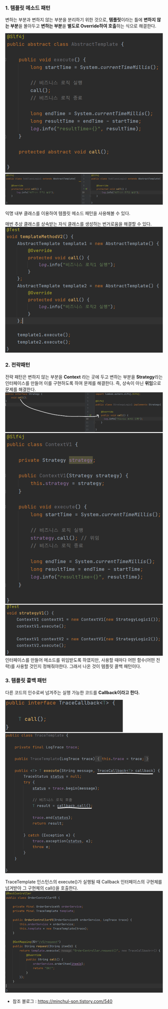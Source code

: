 ### 1. 템플릿 메소드 패턴

변하는 부분과 변하지 않는 부분을 분리하기 위한 것으로, **템플릿**이라는 틀에 **변하지 않는 부분**을 몰아두고 **변하는 부분**을 **별도로 Override하여 호출**하는 식으로 해결한다.

<img src="../image/template-method-1.png" >
<img src="../image/template-method-2.png" >

익명 내부 클래스를 이용하여 템플릿 메소드 패턴을 사용해볼 수 있다.

매번 추상 클래스를 상속받는 자식 클래스를 생성하는 번거로움을 해결할 수 있다.
<img src="./template-method-3.png" >

### 2. 전략패턴

전략 패턴은 변하지 않는 부분을 **Context** 라는 곳에 두고 변하는 부분을 **Strategy**라는 인터페이스를 만들어 이를 구현하도록 하여 문제를 해결한다. 즉, 상속이 아닌 **위임**으로 문제를 해결한다.
<img src="./strategy-1.png" >
<img src="./strategy-2.png" >
<img src="./strategy-3.png" >
인터페이스를 만들어 메소드를 위임받도록 하였지만, 사용할 때마다 어떤 함수(어떤 전략)를 사용할 것인지 정해줘야한다. 그래서 나온 것이 템플릿 콜백 패턴이다.

### 3. 템플릿 콜백 패턴

다른 코드의 인수로써 넘겨주는 실행 가능한 코드를 **Callback이라고 한다.**


<img src="../image/template-callback-1.png" >
<img src="../image/template-callback-2.png" >


TraceTemplate 인스턴스의 execute()가 실행될 때 Callback 인터페이스의 구현체를 넘겨받아 그 구현체의 call()을 호출한다.
<img src="./template-callback-3.png" >

- 참조 블로그 : https://minchul-son.tistory.com/540
